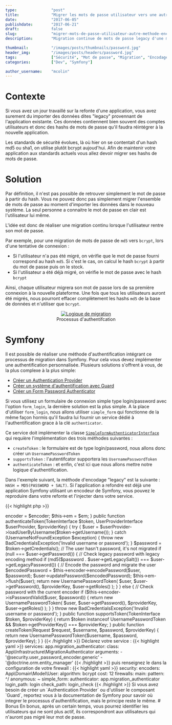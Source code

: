 ```yaml
---
type:               "post"
title:              "Migrer les mots de passe utilisateur vers une autre méthode d'encodage avec Symfony"
date:               "2017-06-05"
publishdate:        "2017-06-21"
draft:              false
slug:               "migrer-mots-de-passe-utilisateur-autre-methode-encodage-symfony"
description:        "Migration continue de mots de passe legacy d'une méthode d'encodage à une autres dans Symfony. Migrez par exemple de md5 vers bcrypt."

thumbnail:          "/images/posts/thumbnails/password.jpg"
header_img:         "/images/posts/headers/password.jpg"
tags:               ["Sécurité", "Mot de passe", "Migration", "Encodage", "Symfony", "PHP"]
categories:         ["Dev", "Symfony"]

author_username:    "mcolin"
---
```


# Contexte

Si vous avez un jour travaillé sur la refonte d'une application, vous avez surement du importer des données dites "legacy" provennant de l'application existante. Ces données contiennent bien souvent des comptes utilisateurs et donc des hashs de mots de passe qu'il faudra réintégrer à la nouvelle application.

Les standards de sécurité évolues, là où hier on se contentait d'un hash md5 ou sha1, on utilise plutôt bcrypt aujoud'hui. Afin de maintenir votre application aux standards actuels vous allez devoir migrer ses hashs de mots de passe.

# Solution

Par définition, il n'est pas possible de retrouver simplement le mot de passe à partir du hash. Vous ne pouvez donc pas simplement migrer l'ensemble de mots de passe au moment d'importer les données dans le nouveau système. La seul personne a connaitre le mot de passe en clair est l'utilisateur lui même.

L'idée est donc de réaliser une migration continu lorsque l'utilisateur rentre son mot de passe. 

Par exemple, pour une migration de mots de passe de `md5` vers `bcrypt`, lors d'une tentative de connexion :

- Si l'utilisateur n'a pas été migré, on vérifie que le mot de passe fourni correspond au hash `md5`. Si c'est le cas, on calcul le hash `bcrypt` à partir du mot de passe puis on le stock.
- Si l'utilisateur a été déjà migré, on vérifie le mot de passe avec le hash `bcrypt`

Ainsi, chaque utilisateur migrera son mot de passe lors de sa première connexion à la nouvelle plateforme. Une fois que tous les utilisateurs auront été migrés, nous pourront effacer complètement les hashs `md5` de la base de données et n'utiliser que `bcrypt`.

<figure style="text-align: center;">
    <a href="/images/posts/2017/password-encoding-switch.png">
        <img src="/images/posts/2017/password-encoding-switch.png" style="max-width: 600px;" alt="Logique de migration" />
    </a>
    <figcaption>Processus d'authentifcation</figcaption>
</figure>

# Symfony

Il est possible de réaliser une méthode d'authentification intégrant ce processus de migration dans Symfony. Pour cela vous devez implémenter une authentification personnalisée. Plusieurs solutions s'offrent à vous, de la plus complexe à la plus simple:

* [Créer un Authentication Provider](http://symfony.com/doc/current/security/custom_authentication_provider.html)
* [Créer un système d'authentification avec Guard](http://symfony.com/doc/current/security/guard_authentication.html)
* [Créer un Form Password Authenticator](http://symfony.com/doc/current/security/custom_password_authenticator.html)
 
Si vous utilisez un formulaire de connexion simple type login/password avec l'option `form_login`, la dernière solution est la plus simple. A la place d'utiliser `form_login`, nous allons utiliser `simple_form` qui fonctionne de la même façon hormis qu'il faudra lui fournir un service dédié à l'authentification grace à la clé `authenticator`.

Ce service doit implémenter la classe [`SimpleFormAuthenticatorInterface`](http://api.symfony.com/3.0/Symfony/Component/Security/Http/Authentication/SimpleFormAuthenticatorInterface.html) qui requière l'implémentation des trois méthodes suivantes :

* `createToken` : le formulaire est de type login/password, nous allons donc créer un `UsernamePasswordToken`
* `supportsToken` : l'autentifcator supportera les `UsernamePasswordToken`
* `authenticateToken` : et enfin, c'est ici que nous allons mettre notre logique d'authentification.

Dans l'exemple suivant, la méthode d'encodage "legacy" est la suivante : `HASH = MD5(PASSWORD + SALT)`. Si l'application a refondre est déjà une application Symfony utilisant un encodeur de Symfony, vous pouvez le reproduire dans votre refonte et l'injecter dans votre service.

{{< highlight php >}}
<?php

namespace App\Infrastructure;

class MigrationAuthenticator implements SimpleFormAuthenticatorInterface
{
    private $encoder, $em;

    public function __construct(UserPasswordEncoderInterface $encoder, EntityManager $em)
    {
        $this->encoder = $encoder;
        $this->em      = $em;
    }

    public function authenticateToken(TokenInterface $token, UserProviderInterface $userProvider, $providerKey)
    {
        try {
            $user = $userProvider->loadUserByUsername($token->getUsername());
        } catch (UsernameNotFoundException $exception) {
            throw new BadCredentialsException('Invalid username or password');
        }

        $password = $token->getCredentials();

        // The user hasn't password, it's not migrated
        if (null === $user->getPassword()) {
            // Check legacy password with legacy encoding method
            if (md5($password . $user->getLegacySalt()) === $user->getLegacyPassword()) {

                // Encode the password and migrate the user
                $encodedPassword = $this->encoder->encodePassword($user, $password);
                $user->updatePassword($encodedPassword);
                $this->em->flush($user);

                return new UsernamePasswordToken(
                    $user, 
                    $user->getPassword(), 
                    $providerKey, 
                    $user->getRoles()
                );
            }
        } else {
            // Check password with the current encoder
            if ($this->encoder->isPasswordValid($user, $password)) {
                return new UsernamePasswordToken(
                    $user, 
                    $user->getPassword(), 
                    $providerKey, 
                    $user->getRoles()
                );
            }
        }

        throw new BadCredentialsException('Invalid username or password');
    }

    public function supportsToken(TokenInterface $token, $providerKey)
    {
        return $token instanceof UsernamePasswordToken 
            && $token->getProviderKey() === $providerKey;
    }

    public function createToken(Request $request, $username, $password, $providerKey)
    {
        return new UsernamePasswordToken($username, $password, $providerKey);
    }
}
{{< /highlight >}}

Déclarez votre service :

{{< highlight yaml >}}
services:
    app.migration_authenticator:
        class: App\Infrastructure\MigrationAuthenticator
        arguments:
            - '@security.user_password_encoder.generic'
            - '@doctrine.orm.entity_manager'
{{< /highlight >}}

puis renseignez le dans la configuration de votre firewall :

{{< highlight yaml >}}
security:
    encoders:
        App\Domain\Model\User:
            algorithm: bcrypt
            cost:      12
    firewalls:
        main:
            pattern: ^/
            anonymous: ~
            simple_form:
                authenticator: app.migration_authenticator
                login_path: login
                check_path: login_check
{{< /highlight >}}

Si vous avez besoin de créer un `Authentication Provider` ou d'utiliser le composant `Guard`, reportez vous à la documentation de Symfony pour savoir où integrer le processus d'authentification, mais le principe reste le même. 

# Bonus

En bonus, après un certain temps, vous pourrez identifier les utilisateurs qui ne sont plus actif, ils correspondront aux utilisateurs qui n'auront pas migré leur mot de passe.
